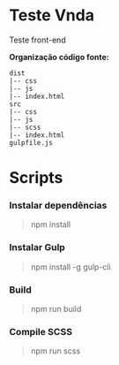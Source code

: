 # Teste Vnda

Teste front-end

**Organização código fonte:**
```
dist
|-- css
|-- js
|-- index.html
src
|-- css
|-- js
|-- scss
|-- index.html
gulpfile.js
```

# Scripts

### Instalar dependências
> npm install

### Instalar Gulp
> npm install -g gulp-cli

### Build
> npm run build

### Compile SCSS
> npm run scss